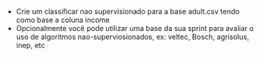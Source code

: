 * Crie um classificar nao supervisionado para a base adult.csv tendo como base a coluna income
* Opcionalmente você pode utilizar uma base da sua sprint para avaliar o uso de algoritmos nao-superviosionados, ex: veltec, Bosch, agrisolus, inep, etc
